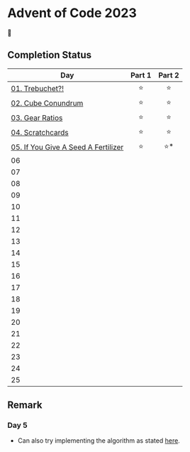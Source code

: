 # Advent of Code 2023

:christmas_tree:

## Completion Status

| Day | Part 1 | Part 2 |
| --- | :---: | :---: |
| [01. Trebuchet?!](https://github.com/tsangsiu/Advent_of_Code/blob/main/2023/Day01/day01.rb) | :star: | :star: |
| [02. Cube Conundrum](https://github.com/tsangsiu/Advent_of_Code/blob/main/2023/Day02/day02.rb) | :star: | :star: |
| [03. Gear Ratios](https://github.com/tsangsiu/Advent_of_Code/blob/main/2023/Day03/day03.rb) | :star: | :star: |
| [04. Scratchcards](https://github.com/tsangsiu/Advent_of_Code/blob/main/2023/Day04/day04.rb) | :star: | :star: |
| [05. If You Give A Seed A Fertilizer](https://github.com/tsangsiu/Advent_of_Code/blob/main/2023/Day05/day05.rb) | :star: | :star:* |
| 06 | | |
| 07 | | |
| 08 | | |
| 09 | | |
| 10 | | |
| 11 | | |
| 12 | | |
| 13 | | |
| 14 | | |
| 15 | | |
| 16 | | |
| 17 | | |
| 18 | | |
| 19 | | |
| 20 | | |
| 21 | | |
| 22 | | |
| 23 | | |
| 24 | | |
| 25 | | |

## Remark

### Day 5

- Can also try implementing the algorithm as stated [here](https://www.reddit.com/r/adventofcode/comments/18b6wnx/2023_day_5_part_2_for_anyone_whos_reading_the/).
